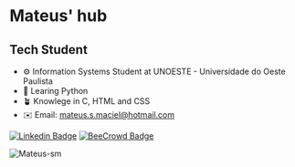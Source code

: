 # Mateus' hub
## Tech Student
- ⚙️ Information Systems Student at UNOESTE - Universidade do Oeste Paulista
- 🌱 Learing Python
- 🪴 Knowlege in C, HTML and CSS
- ✉️ Email: mateus.s.maciel@hotmail.com

[![Linkedin Badge](https://img.shields.io/twitter/url?label=Linkedin&logo=linkedin&style=social&url=https%3A%2F%2Fwww.linkedin.com%2Fin%2Fmateus-silva-maciel-498582233%2F)](https://www.linkedin.com/in/mateus-silva-maciel-498582233/)
[![BeeCrowd Badge](https://badgen.net/badge/BeeCrowd/Click/orange?icon=https://user-images.githubusercontent.com/80118217/182170124-b6e845a1-a252-40d9-8c60-8092911c4649.png)](https://www.beecrowd.com.br/judge/pt/profile/571361)



<img src="https://github-readme-stats.vercel.app/api/top-langs?username=Mateus-sm&show_icons=true&theme=dracula&locale=en&layout=compact" alt="Mateus-sm" />
